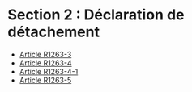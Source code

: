 # Section 2 : Déclaration de détachement

* [Article R1263-3](./LEGIARTI000030422168.md)
* [Article R1263-4](./LEGIARTI000030422163.md)
* [Article R1263-4-1](./LEGIARTI000031650419.md)
* [Article R1263-5](./LEGIARTI000030422156.md)
